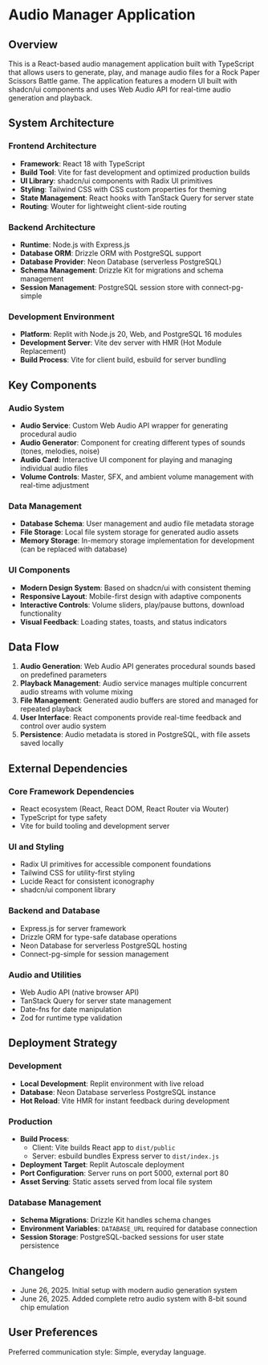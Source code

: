 # Audio Manager Application

## Overview

This is a React-based audio management application built with TypeScript that allows users to generate, play, and manage audio files for a Rock Paper Scissors Battle game. The application features a modern UI built with shadcn/ui components and uses Web Audio API for real-time audio generation and playback.

## System Architecture

### Frontend Architecture
- **Framework**: React 18 with TypeScript
- **Build Tool**: Vite for fast development and optimized production builds
- **UI Library**: shadcn/ui components with Radix UI primitives
- **Styling**: Tailwind CSS with CSS custom properties for theming
- **State Management**: React hooks with TanStack Query for server state
- **Routing**: Wouter for lightweight client-side routing

### Backend Architecture
- **Runtime**: Node.js with Express.js
- **Database ORM**: Drizzle ORM with PostgreSQL support
- **Database Provider**: Neon Database (serverless PostgreSQL)
- **Schema Management**: Drizzle Kit for migrations and schema management
- **Session Management**: PostgreSQL session store with connect-pg-simple

### Development Environment
- **Platform**: Replit with Node.js 20, Web, and PostgreSQL 16 modules
- **Development Server**: Vite dev server with HMR (Hot Module Replacement)
- **Build Process**: Vite for client build, esbuild for server bundling

## Key Components

### Audio System
- **Audio Service**: Custom Web Audio API wrapper for generating procedural audio
- **Audio Generator**: Component for creating different types of sounds (tones, melodies, noise)
- **Audio Card**: Interactive UI component for playing and managing individual audio files
- **Volume Controls**: Master, SFX, and ambient volume management with real-time adjustment

### Data Management
- **Database Schema**: User management and audio file metadata storage
- **File Storage**: Local file system storage for generated audio assets
- **Memory Storage**: In-memory storage implementation for development (can be replaced with database)

### UI Components
- **Modern Design System**: Based on shadcn/ui with consistent theming
- **Responsive Layout**: Mobile-first design with adaptive components
- **Interactive Controls**: Volume sliders, play/pause buttons, download functionality
- **Visual Feedback**: Loading states, toasts, and status indicators

## Data Flow

1. **Audio Generation**: Web Audio API generates procedural sounds based on predefined parameters
2. **Playback Management**: Audio service manages multiple concurrent audio streams with volume mixing
3. **File Management**: Generated audio buffers are stored and managed for repeated playback
4. **User Interface**: React components provide real-time feedback and control over audio system
5. **Persistence**: Audio metadata is stored in PostgreSQL, with file assets saved locally

## External Dependencies

### Core Framework Dependencies
- React ecosystem (React, React DOM, React Router via Wouter)
- TypeScript for type safety
- Vite for build tooling and development server

### UI and Styling
- Radix UI primitives for accessible component foundations
- Tailwind CSS for utility-first styling
- Lucide React for consistent iconography
- shadcn/ui component library

### Backend and Database
- Express.js for server framework
- Drizzle ORM for type-safe database operations
- Neon Database for serverless PostgreSQL hosting
- Connect-pg-simple for session management

### Audio and Utilities
- Web Audio API (native browser API)
- TanStack Query for server state management
- Date-fns for date manipulation
- Zod for runtime type validation

## Deployment Strategy

### Development
- **Local Development**: Replit environment with live reload
- **Database**: Neon Database serverless PostgreSQL instance
- **Hot Reload**: Vite HMR for instant feedback during development

### Production
- **Build Process**: 
  - Client: Vite builds React app to `dist/public`
  - Server: esbuild bundles Express server to `dist/index.js`
- **Deployment Target**: Replit Autoscale deployment
- **Port Configuration**: Server runs on port 5000, external port 80
- **Asset Serving**: Static assets served from local file system

### Database Management
- **Schema Migrations**: Drizzle Kit handles schema changes
- **Environment Variables**: `DATABASE_URL` required for database connection
- **Session Storage**: PostgreSQL-backed sessions for user state persistence

## Changelog
- June 26, 2025. Initial setup with modern audio generation system
- June 26, 2025. Added complete retro audio system with 8-bit sound chip emulation

## User Preferences

Preferred communication style: Simple, everyday language.